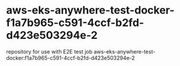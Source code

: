 # aws-eks-anywhere-test-docker-f1a7b965-c591-4ccf-b2fd-d423e503294e-2
repository for use with E2E test job aws-eks-anywhere-test-docker:f1a7b965-c591-4ccf-b2fd-d423e503294e-2

